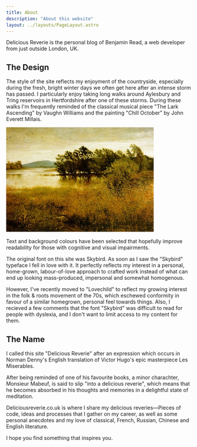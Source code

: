 ```yaml
---
title: About
description: "About this website"
layout: ../layouts/PageLayout.astro
---
```


Delicious Reverie is the personal blog of Benjamin Read, a web developer from just outside London, UK.

## The Design

The style of the site reflects my enjoyment of the countryside, especially during the fresh, bright winter days we often get here after an intense storm has passed. I particularly enjoy taking long walks around Aylesbury and Tring reservoirs in Hertfordshire after one of these storms. During these walks I'm frequently reminded of the classical musical piece "The Lark Ascending" by Vaughn Williams and the painting "Chill October" by John Everett Millais.

![Cold autum lake with trees swaying in the wind](../images/chill-october-millais.jpg)

Text and background colours have been selected that hopefully improve readability for those with cognitive and visual impairments.

The original font on this site was Skybird. As soon as I saw the "Skybird" typeface I fell in love with it. It perfectly reflects my interest in a personal, home-grown, labour-of-love approach to crafted work instead of what can end up looking mass-produced, impersonal and somewhat homogenous.

However, I've recently moved to "Lovechild" to reflect my growing interest in the folk & roots movement of the 70s, which eschewed conformity in favour of a similar homegrown, personal feel towards things. Also, I recieved a few comments that the font "Skybird" was difficult to read for people with dyslexia, and I don't want to limit access to my content for them.

## The Name

I called this site "Delicious Reverie" after an expression which occurs in Norman Denny's English translation of Victor Hugo's epic masterpiece Les Miserables.

After being reminded of one of his favourite books, a minor charachter, Monsieur Mabeuf, is said to slip "into a delicious reverie", which means that he becomes absorbed in his thoughts and memories in a delightful state of meditation.

Deliciousreverie.co.uk is where I share my delicious reveries—Pieces of code, ideas and processes that I gather on my career, as well as some personal anecdotes and my love of classical, French, Russian, Chinese and English literature.

I hope you find something that inspires you.
